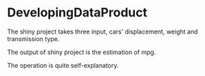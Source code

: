 # DevelopingDataProduct

The shiny project takes three input, cars' displacement, weight and transmission type.

The output of shiny project is the estimation of mpg.

The operation is quite self-explanatory.


